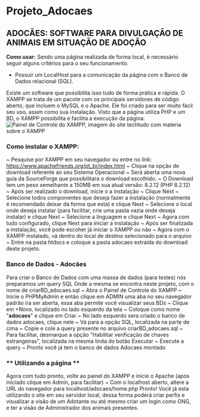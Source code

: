 # Projeto_Adocaes
## ADOCÃES: SOFTWARE PARA DIVULGAÇÃO DE ANIMAIS EM SITUAÇÃO DE ADOÇÃO

**Como usar:**
Sendo uma página realizada de forma local, é necessário seguir alguns critérios para o seu funcionamento.
- Possuir um LocalHost para a comunicação da página com o Banco de Dados relacional (SQL).

Existe um software que possibilita isso tudo de forma prática e rápida.
O XAMPP se trata de um pacote com os principais servidores de código aberto, que incluem o MySQL e o Apache. Ele foi criado para ser muito fácil seu uso, assim como sua instalação.
Visto que a página utiliza PHP e um BD, o XAMPP possibilita e facilita a execução da página.
![Painel de Controle do XAMPP, imagem do site techtudo com materia sobre o XAMPP](https://s2-techtudo.glbimg.com/qfo1o2-x0Pruc9XimjZdH_rJ_n4=/0x0:753x476/984x0/smart/filters:strip_icc()/i.s3.glbimg.com/v1/AUTH_08fbf48bc0524877943fe86e43087e7a/internal_photos/bs/2021/h/x/eURLy6SSynAY7B33vmxg/2012-02-27-xampp-control.png)

### **Como instalar o XAMPP:**
~ Pesquise por XAMPP em seu navegador
ou entre no link: https://www.apachefriends.org/pt_br/index.html
~ Clique na opção de download referente ao seu Sistema Operacional
~ Será aberta uma nova guia da SourceForge que possibilitara o download escolhido.
~ O Download tem um peso semelhante a 150MB em sua atual versão: 8.2.12 (PHP 8.2.12)
~ Após ser realizado o download, inicie o a instalação
~ Clique Next
~ Selecione todos componentes que deseja fazer a instalação (normalmente é recomendado deixar da forma que esta)
e clique Next
~ Selecione o local onde deseja instalar (para facilitar, crie uma pasta vazia onde deseja instalar)
e clique Next
~ Selecione a linguagem e clique Next
~ Agora com tudo configurado, clique Next para iniciar a instalação
~ Após ser finalizada a instalação, você pode escoher já iniciar o XAMPP ou não
~ Agora com o XAMPP instalado, vá dentro do local de destino selecionado para o arquivo
~ Entre na pasta htdocs e coloque a pasta adocaes extraida do download deste projeto.

### **Banco de Dados - Adocães**
Para criar o Banco de Dados com uma massa de dados (para testes) nós preparamos um query SQL
Onde a mesma se encontra neste projeto, com o nome de criarBD_adocaes.sql
~ Abra o Painel de Controle do XAMPP
~ Inicie o PHPMyAdmin e então clique em ADMIN
uma aba no seu navegador padrão ira ser aberta, essa aba permite você visualizar seus BDs
~ Clique em +Novo, localizado no lado esquerdo da tela
~ Coloque como nome "**adocaes**" e clique em Criar
~ No lado esquerdo sera criado o banco de dados adocaes, clique nele
~ Vá para a opção SQL, localizada na parte de cima
~ Copie e cole a query presente no arquivo criarBD_adocaes.sql
~ Para facilitar, desmarque a opção "Habilitar verificação de chaves estrangeiras", localizada na mesma linda do botão Executar
~ Execute a query
~ Pronto você já tem o banco de dados Adocaes montado

### ** Utilizando a página **
Agora com tudo pronto, volte ao painel do XAMPP e inicie o Apache (após iniciado clique em Admin, para facilitar)
~ Com o localhost aberto, altere a URL do navegador para localhost/adocaes/home.php
Pronto! Você já esta utilizando o site em seu servidor local, dessa forma poderá criar perfis e visualizar a visão de um Adotante
ou até mesmo criar um login como ONG, e ter a visão de Administrador dos animais presentes.

